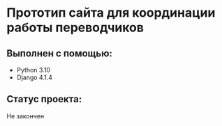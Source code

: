 # Прототип сайта для координации работы переводчиков

## Выполнен с помощью: 
- Python 3.10
- Django 4.1.4


## Статус проекта:
 Не закончен
